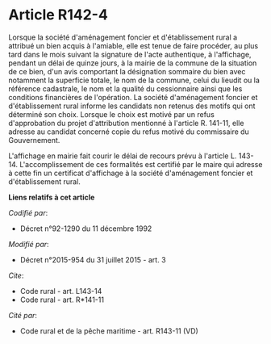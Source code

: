 # Article R142-4

Lorsque la société d'aménagement foncier et d'établissement rural a attribué un bien acquis à l'amiable, elle est tenue de
faire procéder, au plus tard dans le mois suivant la signature de l'acte authentique, à l'affichage, pendant un délai de
quinze jours, à la mairie de la commune de la situation de ce bien, d'un avis comportant la désignation sommaire du bien avec
notamment la superficie totale, le nom de la commune, celui du lieudit ou la référence cadastrale, le nom et la qualité du
cessionnaire ainsi que les conditions financières de l'opération. La société d'aménagement foncier et d'établissement rural
informe les candidats non retenus des motifs qui ont déterminé son choix. Lorsque le choix est motivé par un refus
d'approbation du projet d'attribution mentionné à l'article R. 141-11, elle adresse au candidat concerné copie du refus
motivé du commissaire du Gouvernement. 

L'affichage en mairie fait courir le délai de recours prévu à l'article L. 143-14. L'accomplissement de ces formalités est
certifié par le maire qui adresse à cette fin un certificat d'affichage à la société d'aménagement foncier et d'établissement
rural.

**Liens relatifs à cet article**

_Codifié par_:

  - Décret n°92-1290 du 11 décembre 1992

_Modifié par_:

  - Décret n°2015-954 du 31 juillet 2015 - art. 3

_Cite_:

  - Code rural - art. L143-14
  - Code rural - art. R*141-11

_Cité par_:

  - Code rural et de la pêche maritime - art. R143-11 (VD)

